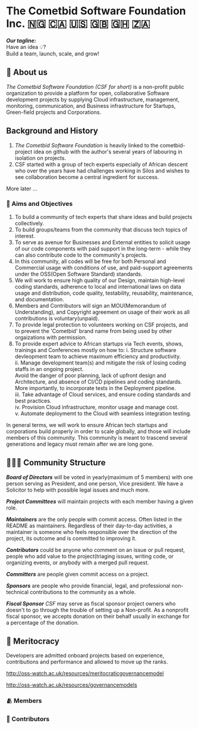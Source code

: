 # The Cometbid Software Foundation Inc. 🇳🇬 🇨🇦 🇺🇸 🇬🇧 🇬🇭 🇿🇦

_**Our tagline:**_  
Have an idea 💡?  
Build a team, launch, scale, and grow!

<!--

**Here are some ideas to get you started:**

🙋‍♀️ A short introduction - what is your organization all about?
🌈 Contribution guidelines - how can the community get involved?
👩‍💻 Useful resources - where can the community find your docs? Is there anything else the community should know?
🍿 Fun facts - what does your team eat for breakfast?
🧙 Remember, you can do mighty things with the power of [Markdown](https://docs.github.com/github/writing-on-github/getting-started-with-writing-and-formatting-on-github/basic-writing-and-formatting-syntax)
-->

## 🐴 About us
_The Cometbid Software Foundation (CSF for short)_ is a non-profit public organization to provide a platform for open, collaborative Software development projects by supplying Cloud infrastructure, management, monitoring, communication, and Business infrastructure for Startups, Green-field projects and Corporations.

## Background and History
1. _The Cometbid Software Foundation_ is heavily linked to the cometbid-project idea on github with the author's several years of labouring in isolation on projects.
2. CSF started with a group of tech experts especially of African descent who over the years have had challenges working in Silos and wishes to see collaboration become a central ingredient for success.
   
More later ...  


### 🏹 Aims and Objectives

1. To build a community of tech experts that share ideas and  build projects collectively.
2. To build groups/teams from the community that discuss tech topics of interest.
3. To serve as avenue for Businesses and External entities to solicit usage of our code components with paid support in the long-term - while they can also contribute code to the community's projects.
4. In this community, all codes will be free for both Personal and Commercial usage with conditions of use, and paid-support agreements under the OSS(Open Software Standard) standards.
5. We will work to ensure high quality of our Design, maintain high-level coding standards, adherence to local and international laws on data usage and distribution, code quality, testability, reusability, maintenance, and documentation.
6. Members and Contributors will sign an MOU(Memorandum of Understanding), and Copyright agreement on usage of their work as all contributions is voluntary(unpaid).
7. To provide legal protection to volunteers working on CSF projects, and to prevent the 'Cometbid' brand name from being used by other orgaizations with permission.
8. To provide expert advice to African startups via Tech events, shows, trainings and Conferences mostly on how to:
   i.   Structure software devleopment team to achieve maximum efficiency and productivity.  
   ii.  Manage development team(s) and mitigate the risk of losing coding staffs in an ongoing project.  
        Avoid the danger of poor planning, lack of upfront design and  Architecture, and absence of CI/CD pipelines and coding standards. More importantly, to incorporate tests in the Deployment pipeline.  
   iii. Take advantage of Cloud services, and ensure coding standards and best practices.  
   iv. Provision Cloud infrastructure, monitor usage and manage cost.  
   v. Automate deploymemt to the Cloud with seamless integration testing.

In general terms, we will work to ensure African tech startups and corporations build properly in order to scale globally, and those will include members of this community.
This community is meant to trascend several generations and legacy must remain after we are long gone.



## 🧑‍🤝‍🧑 Community Structure  

_**Board of Directors**_ will be voted in yearly(maximum of 5 members) with one person serving as President, and one person, Vice president.
We have a Solicitor to help with possible legal issues and much more.

_**Project Committees**_ will maintain projects with each member having a given role.

_**Maintainers**_ are the only people with commit access. Often listed in the README as maintainers.
Regardless of their day-to-day activities, a maintainer is someone who feels responsible over the direction of the project, its outcome and is committed to improving it.

_**Contributors**_ could be anyone who comment on an issue or pull request, people who add value to the project(triaging issues, writing code, or organizing events, or anybody with a merged pull request.

_**Committers**_ are people given commit access on a project.

_**Sponsors**_ are people who provide financial, legal, and professional non-technical contributions to the community as a whole.


_**Fiscal Sponsor**_ _CSF_ may serve as fiscal sponsor project owners who doesn't to go through the trouble of setting up a Non-profit. As a nonprofit fiscal sponsor, we accepts donation on their behalf usually in exchange for a percentage of the donation.


## 🥇 Meritocracy  

Developers are admitted onboard projects based on experience, contributions and performance and allowed to move up the ranks.

http://oss-watch.ac.uk/resources/meritocraticgovernancemodel  

http://oss-watch.ac.uk/resources/governancemodels


### 🫂 Members



### 🤝 Contributors



























   
